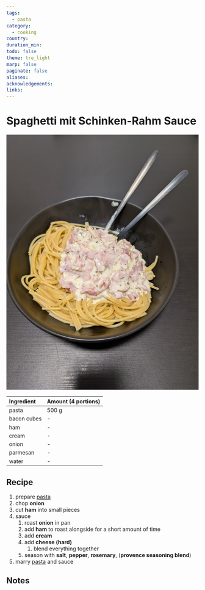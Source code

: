 ```yaml
---
tags:
  - pasta
category:
  - cooking
country: 
duration_min: 
todo: false
theme: tre_light
marp: false
paginate: false
aliases: 
acknowledgements: 
links:
---
```


# Spaghetti mit Schinken-Rahm Sauce

![300](../gfx/PXL_20250308_103017032.jpg)

|Ingredient|Amount (4 portions)|
| :- | :- |
|pasta|500 g|
|bacon cubes|-|
|ham|-|
|cream|-|
|onion|-|
|parmesan|-|
|water|-|


## Recipe
1. prepare [pasta](Pasta.md)
2. chop **onion**
3. cut **ham** into small pieces
4. sauce
    1. roast **onion** in pan
    2. add **ham** to roast alongside for a short amount of time
    3. add **cream**
    4. add **cheese (hard)**
        1. blend everything together
    5. season with **salt**, **pepper**, **rosemary**, (**provence seasoning blend**)
5. marry [pasta](Pasta.md) and sauce

## Notes

